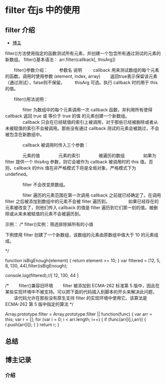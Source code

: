 # filter 在js 中的使用


## filter 介绍

* [博主](https://www.cnblogs.com/qiu2841/p/8961017.html)

filter()方法使用指定的函数测试所有元素，并创建一个包含所有通过测试的元素的新数组。
filter()基本语法：
       arr.filter(callback[, thisArg])

 　　filter()参数介绍：
   　　 参数名    说明
   　　 callback   用来测试数组的每个元素的函数。调用时使用参数 (element, index, array)
    　　返回true表示保留该元素（通过测试），false则不保留。
    　　thisArg    可选。执行 callback 时的用于 this 的值。

　　filter()用法说明：

　　　　filter 为数组中的每个元素调用一次 callback 函数，并利用所有使得 callback 返回 true 或 等价于 true 的值 的元素创建一个新数组。
　　　　callback 只会在已经赋值的索引上被调用，对于那些已经被删除或者从未被赋值的索引不会被调用。那些没有通过 callback 测试的元素会被跳过，不会被包含在新数组中。

　　　　callback 被调用时传入三个参数：

　　　　元素的值
　　　　元素的索引
　　　　被遍历的数组
　　　　如果为 filter 提供一个 thisArg 参数，则它会被作为 callback 被调用时的 this 值。否则，callback 的this 值在非严格模式下将是全局对象，严格模式下为 undefined。

　　　　filter 不会改变原数组。

　　　　filter 遍历的元素范围在第一次调用 callback 之前就已经确定了。在调用 filter 之后被添加到数组中的元素不会被 filter 遍历到。
　　　　如果已经存在的元素被改变了，则他们传入 callback 的值是 filter 遍历到它们那一刻的值。被删除或从来未被赋值的元素不会被遍历到。

示例：
/*
filter()实例：筛选排除掉所有的小值​

下例使用 filter 创建了一个新数组，该数组的元素由原数组中值大于 10 的元素组成。

*/

function isBigEnough(element) {
return element >= 10;
}
var filtered = [12, 5, 8, 130, 44].filter(isBigEnough);

console.log(filtered);//[ 12, 130, 44 ]

 

 

/*
　　filter()兼容旧环境
　　filter 被添加到 ECMA-262 标准第 5 版中，因此在某些实现环境中不被支持。可以把下面的代码插入到脚本的开头来解决此问题，
　　该代码允许在那些没有原生支持 filter 的实现环境中使用它。该算法是 ECMA-262 第 5 版中指定的算法
*/

Array.prototype.filter = Array.prototype.filter || function(func) {
var arr = this;
var r = [];
for (var i = 0; i < arr.length; i++) {
if (func(arr[i],i,arr)) {
r.push(arr[i]);
}
}
return r;
}

## 总结


## 博主记录

### 介绍

